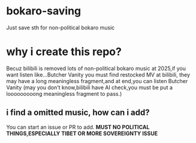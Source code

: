 # bokaro-saving
Just save sth for non-political bokaro music
# why i create this repo?
Becuz bilibili is removed lots of non-political bokaro music at 2025,if you want listen like…Butcher Vanity you must find restocked MV at bilibili, they may have a long meaningless fragment,and at end,you can listen Butcher Vanity (may you don't know,bilibili have AI check,you must be put a looooooooong meaningless fragment to pass.)
## i find a omitted music, how can i add?
You can start an issue or PR to add. **MUST NO POLITICAL THINGS,ESPECIALLY TIBET OR MORE SOVEREIGNTY ISSUE**
